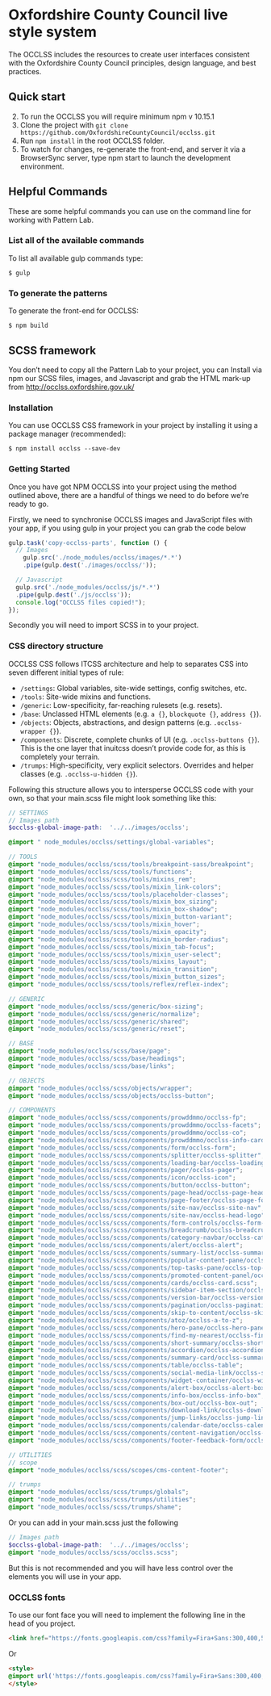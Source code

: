 # Oxfordshire County Council live style system

The OCCLSS includes the resources to create user interfaces consistent with the Oxfordshire County Council principles, design language, and best practices.


## Quick start

2. To run the OCCLSS you will require minimum npm v 10.15.1
1. Clone the project with `git clone https://github.com/OxfordshireCountyCouncil/occlss.git`
3. Run `npm install` in the root OCCLSS folder.
4. To watch for changes, re-generate the front-end, and server it via a BrowserSync server, type npm start to launch the development environment.

## Helpful Commands

These are some helpful commands you can use on the command line for working with Pattern Lab.


### List all of the available commands

To list all available gulp commands type:

```
$ gulp
```

### To generate the patterns

To generate the front-end for OCCLSS:

```
$ npm build
```

## SCSS framework

You don’t need to copy all the Pattern Lab to your project, you can Install via npm our SCSS files, images, and Javascript and grab the HTML mark-up from http://occlss.oxfordshire.gov.uk/


### Installation

You can use OCCLSS CSS framework in your project by installing it using a package manager (recommended):

```
$ npm install occlss --save-dev
```

### Getting Started

Once you have got NPM OCCLSS into your project using the method outlined above, there are a handful of things we need to do before we’re ready to go.

Firstly, we need to synchronise OCCLSS images and JavaScript files with your app, if you using gulp in your project you can grab the code below


```js
gulp.task('copy-occlss-parts', function () {
  // Images
    gulp.src('./node_modules/occlss/images/*.*')
    .pipe(gulp.dest('./images/occlss/'));

  // Javascript
  gulp.src('./node_modules/occlss/js/*.*')
  .pipe(gulp.dest('./js/occlss'));
  console.log("OCCLSS files copied!");
});
```

Secondly you will need to import SCSS in to your project.

### CSS directory structure

OCCLSS CSS follows ITCSS architecture and help to separates CSS into seven different initial types of rule:

* `/settings`: Global variables, site-wide settings, config switches, etc.
* `/tools`: Site-wide mixins and functions.
* `/generic`: Low-specificity, far-reaching rulesets (e.g. resets).
* `/base`: Unclassed HTML elements (e.g. `a {}`, `blockquote {}`, `address {}`).
* `/objects`: Objects, abstractions, and design patterns (e.g. `.occlss-wrapper {}`).
* `/components`: Discrete, complete chunks of UI (e.g. `.occlss-buttons {}`). This is the one layer that inuitcss doesn’t provide code for, as this is completely your terrain.
* `/trumps`: High-specificity, very explicit selectors. Overrides and helper classes (e.g. `.occlss-u-hidden {}`).


Following this structure allows you to intersperse OCCLSS code with your own, so that your main.scss file might look something like this:

```scss
// SETTINGS
// Images path
$occlss-global-image-path:  '../../images/occlss';

@import " node_modules/occlss/settings/global-variables";

// TOOLS
@import "node_modules/occlss/scss/tools/breakpoint-sass/breakpoint";
@import "node_modules/occlss/scss/tools/functions";
@import "node_modules/occlss/scss/tools/mixins_rem";
@import "node_modules/occlss/scss/tools/mixin_link-colors";
@import "node_modules/occlss/scss/tools/placeholder-classes";
@import "node_modules/occlss/scss/tools/mixin_box_sizing";
@import "node_modules/occlss/scss/tools/mixin_box-shadow";
@import "node_modules/occlss/scss/tools/mixin_button-variant";
@import "node_modules/occlss/scss/tools/mixin_hover";
@import "node_modules/occlss/scss/tools/mixin_opacity";
@import "node_modules/occlss/scss/tools/mixin_border-radius";
@import "node_modules/occlss/scss/tools/mixin_tab-focus";
@import "node_modules/occlss/scss/tools/mixin_user-select";
@import "node_modules/occlss/scss/tools/mixins_layout";
@import "node_modules/occlss/scss/tools/mixin_transition";
@import "node_modules/occlss/scss/tools/mixin_button_sizes";
@import "node_modules/occlss/scss/tools/reflex/reflex-index";

// GENERIC
@import "node_modules/occlss/scss/generic/box-sizing";
@import "node_modules/occlss/scss/generic/normalize";
@import "node_modules/occlss/scss/generic/shared";
@import "node_modules/occlss/scss/generic/reset";

// BASE
@import "node_modules/occlss/scss/base/page";
@import "node_modules/occlss/scss/base/headings";
@import "node_modules/occlss/scss/base/links";

// OBJECTS
@import "node_modules/occlss/scss/objects/wrapper";
@import "node_modules/occlss/scss/objects/occlss-button";

// COMPONENTS
@import "node_modules/occlss/scss/components/prowddmmo/occlss-fp";
@import "node_modules/occlss/scss/components/prowddmmo/occlss-facets";
@import "node_modules/occlss/scss/components/prowddmmo/occlss-co";
@import "node_modules/occlss/scss/components/prowddmmo/occlss-info-card";
@import "node_modules/occlss/scss/components/form/occlss-form";
@import "node_modules/occlss/scss/components/splitter/occlss-splitter";
@import "node_modules/occlss/scss/components/loading-bar/occlss-loading-bar";
@import "node_modules/occlss/scss/components/pager/occlss-pager";
@import "node_modules/occlss/scss/components/icon/occlss-icon";
@import "node_modules/occlss/scss/components/button/occlss-button";
@import "node_modules/occlss/scss/components/page-head/occlss-page-head";
@import "node_modules/occlss/scss/components/page-footer/occlss-page-footer";
@import "node_modules/occlss/scss/components/site-nav/occlss-site-nav";
@import "node_modules/occlss/scss/components/site-nav/occlss-head-logo";
@import "node_modules/occlss/scss/components/form-controls/occlss-form-cntrls";
@import "node_modules/occlss/scss/components/breadcrumb/occlss-breadcrumb";
@import "node_modules/occlss/scss/components/category-navbar/occlss-category-nav";
@import "node_modules/occlss/scss/components/alert/occlss-alert";
@import "node_modules/occlss/scss/components/summary-list/occlss-summary-list";
@import "node_modules/occlss/scss/components/popular-content-pane/occlss-popular-content-pane";
@import "node_modules/occlss/scss/components/top-tasks-pane/occlss-top-tasks-pane";
@import "node_modules/occlss/scss/components/promoted-content-panel/occlss-promoted-content-panel";
@import "node_modules/occlss/scss/components/cards/occlss-card.scss";
@import "node_modules/occlss/scss/components/sidebar-item-section/occlss-sidebar-item-section";
@import "node_modules/occlss/scss/components/version-bar/occlss-version-bar";
@import "node_modules/occlss/scss/components/pagination/occlss-pagination";
@import "node_modules/occlss/scss/components/skip-to-content/occlss-skip-to-content";
@import "node_modules/occlss/scss/components/atoz/occlss-a-to-z";
@import "node_modules/occlss/scss/components/hero-pane/occlss-hero-pane";
@import "node_modules/occlss/scss/components/find-my-nearest/occlss-find-my-nearest";
@import "node_modules/occlss/scss/components/short-summary/occlss-short-summary";
@import "node_modules/occlss/scss/components/accordion/occlss-accordion";
@import "node_modules/occlss/scss/components/summary-card/occlss-summary-card";
@import "node_modules/occlss/scss/components/table/occlss-table";
@import "node_modules/occlss/scss/components/social-media-link/occlss-social-media-link";
@import "node_modules/occlss/scss/components/widget-container/occlss-widget-container";
@import "node_modules/occlss/scss/components/alert-box/occlss-alert-box";
@import "node_modules/occlss/scss/components/info-box/occlss-info-box";
@import "node_modules/occlss/scss/components/box-out/occlss-box-out";
@import "node_modules/occlss/scss/components/download-link/occlss-download-link";
@import "node_modules/occlss/scss/components/jump-links/occlss-jump-links";
@import "node_modules/occlss/scss/components/calendar-date/occlss-calendar-date";
@import "node_modules/occlss/scss/components/content-navigation/occlss-content-navigation";
@import "node_modules/occlss/scss/components/footer-feedback-form/occlss-footer-feedback";

// UTILITIES
// scope
@import "node_modules/occlss/scss/scopes/cms-content-footer";

// trumps
@import "node_modules/occlss/scss/trumps/globals";
@import "node_modules/occlss/scss/trumps/utilities";
@import "node_modules/occlss/scss/trumps/shame";
```

Or you can add in your main.scss just the following

```scss
// Images path
$occlss-global-image-path:  '../../images/occlss';
@import "node_modules/occlss/scss/occlss.scss";
```

But this is not recommended and you will have less control over the elements you will use in your app.

### OCCLSS fonts

To use our font face you will need to implement the following line in the head of you project.

```html
<link href="https://fonts.googleapis.com/css?family=Fira+Sans:300,400,500,600,700,900|Open+Sans:300,400,600,700" rel="stylesheet">
```

Or 

```html
<style>
@import url('https://fonts.googleapis.com/css?family=Fira+Sans:300,400,500,600,700,900|Open+Sans:300,400,600,700&display=swap');
</style>
```